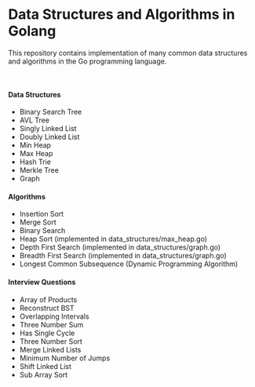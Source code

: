 # Data Structures and Algorithms in Golang

<p>This repository contains implementation of many common data structures
and algorithms in the Go programming language.</p>

</br>

<h4>Data Structures</h4>
<ul>
  <li>Binary Search Tree</li>
  <li>AVL Tree</li>
  <li>Singly Linked List</li>
  <li>Doubly Linked List</li>
  <li>Min Heap</li>
  <li>Max Heap</li>
  <li>Hash Trie</li>
  <li>Merkle Tree</li>
  <li>Graph</li>
</ul>

<h4>Algorithms</h4>
<ul>
  <li>Insertion Sort</li>
  <li>Merge Sort</li>
  <li>Binary Search</li>
  <li>Heap Sort (implemented in data_structures/max_heap.go)</li>
  <li>Depth First Search (implemented in data_structures/graph.go)</li>
  <li>Breadth First Search (implemented in data_structures/graph.go)</li>
  <li>Longest Common Subsequence (Dynamic Programming Algorithm)</li>
</ul>

<h4>Interview Questions</h4>
<ul>
  <li>Array of Products</li>
  <li>Reconstruct BST</li>
  <li>Overlapping Intervals</li>
  <li>Three Number Sum</li>
  <li>Has Single Cycle</li>
  <li>Three Number Sort</li>
  <li>Merge Linked Lists</li>
  <li>Minimum Number of Jumps</li>
  <li>Shift Linked List</li>
  <li>Sub Array Sort</li>
</ul>
